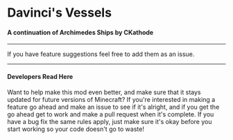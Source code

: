 # Davinci's Vessels
#### A continuation of Archimedes Ships by CKathode
---

If you have feature suggestions feel free to add them as an issue.

---

#### Developers Read Here

Want to help make this mod even better, and make sure that it stays updated for future versions of Minecraft? If you're interested in making a feature go ahead and make an issue to see if it's alright, and if you get the go ahead get to work and make a pull request when it's complete. If you have a bug fix the same rules apply, just make sure it's okay before you start working so your code doesn't go to waste!
